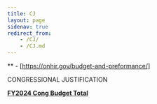```yaml
---
title: CJ
layout: page
sidenav: true
redirect_from:
    - /CJ/
    - /CJ.md
--- 
```

** - [https://onhir.gov/budget-and-preformance/]

CONGRESSIONAL JUSTIFICATION

[**FY2024 Cong Budget Total**]({{site.baseurl}}/assets/documents/CJ/FY2024-Cong-Budget-Total.pdf)
